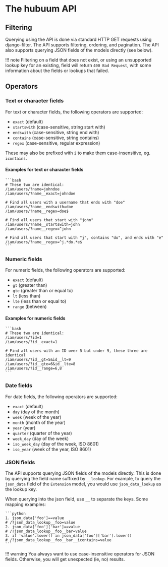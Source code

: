 # The hubuum API

## Filtering

Querying using the API is done via standard HTTP GET requests using django-filter. The API supports filtering, ordering, and pagination. The API also supports querying JSON fields of the models directly (see below).

!!! note
    Filtering on a field that does not exist, or using an unsupported lookup key for an existing, field will return `400 Bad Request`, with some information about the fields or lookups that failed.

## Operators

### Text or character fields

For text or character fields, the following operators are supported:

- `exact` (default)
- `startswith` (case-sensitive, string start with)
- `endswith` (case-sensitive, string end with)
- `contains` (case-sensitive, string contains)
- `regex` (case-sensitive, regular expression)

These may also be prefixed with `i` to make them case-insensitive, eg. `icontains`.

#### Examples for text or character fields

    ```bash
    # These two are identical:
    /iam/users/?name=johndoe
    /iam/users/?name__exact=johndoe

    # Find all users with a username that ends with "doe"
    /iam/users/?name__endswith=doe
    /iam/users/?name__regex=doe$

    # Find all users that start with "john"
    /iam/users/?name__startswith=john
    /iam/users/?name__regex=^john

    # Find all users that start with "j", contains "do", and ends with "e"
    /iam/users/?name__regex=^j.*do.*e$
    ```

### Numeric fields

For numeric fields, the following operators are supported:

- `exact` (default)
- `gt` (greater than)
- `gte` (greater than or equal to)
- `lt` (less than)
- `lte` (less than or equal to)
- `range` (between)

#### Examples for numeric fields

    ```bash
    # These two are identical:
    /iam/users/?id=1
    /iam/users/?id__exact=1

    # Find all users with an ID over 5 but under 9, these three are identical
    /iam/users/?id__gt=5&id__lt=9
    /iam/users/?id__gte=6&id__lte=8
    /iam/users/?id__range=6,8
    ```

### Date fields

For date fields, the following operators are supported:

- `exact` (default)
- `day` (day of the month)
- `week` (week of the year)
- `month` (month of the year)
- `year` (year)
- `quarter` (quarter of the year)
- `week_day` (day of the week)
- `iso_week_day` (day of the week, ISO 8601)
- `iso_year` (week of the year, ISO 8601)

### JSON fields

The API supports querying JSON fields of the models directly. This is done by querying the field name suffixed by `__lookup`. For example, to query the `json_data` field of the `Extension` model, you would use `json_data_lookup` as the lookup key.

When querying into the json field, use `__` to separate the keys. Some mapping examples:

    ```python
    1. json_data['foo']==value
    # /?json_data_lookup__foo=value
    2. json_data['foo']['bar']==value
    # /?json_data_lookup__foo__bar=value
    3. if 'value'.lower() in json_data['foo']['bar'].lower()
    # /?json_data_lookup__foo__bar__icontains=value
    ```

!!! warning
    You always want to use case-insensitive operators for JSON fields. Otherwise, you will get unexpected (ie, no) results.
